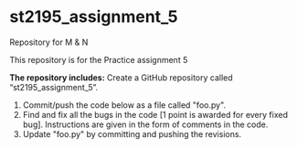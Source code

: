 # st2195_assignment_5
Repository for M &amp; N

This repository is for the Practice assignment 5

**The repository includes:**
Create a GitHub repository called “st2195_assignment_5”.
1. Commit/push the code below as a file called "foo.py".
2. Find and fix all the bugs in the code [1 point is awarded for every fixed bug].
Instructions are given in the form of comments in the code.
3. Update "foo.py" by committing and pushing the revisions.
